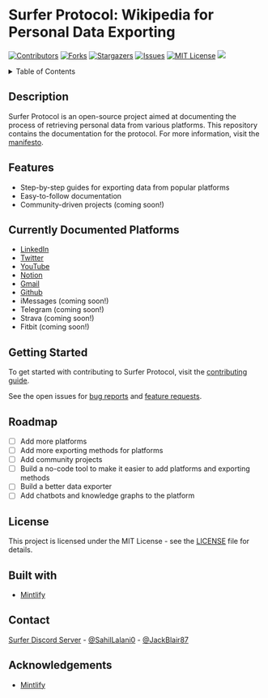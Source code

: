 # Surfer Protocol: Wikipedia for Personal Data Exporting

[![Contributors][contributors-shield]][contributors-url]
[![Forks][forks-shield]][forks-url]
[![Stargazers][stars-shield]][stars-url]
[![Issues][issues-shield]][issues-url]
[![MIT License][license-shield]][license-url]
[![](https://dcbadge.vercel.app/api/server/5KQkWApkYC)](https://discord.gg/5KQkWApkYC)

<details>
  <summary>Table of Contents</summary>
  <ol>
    <li><a href="#description">Description</a></li> 
    <li><a href="#features">Features</a></li>
    <li><a href="#currently-documented-platforms">Currently Documented Platforms</a></li>
    <li><a href="#getting-started">Getting Started</a></li>
    <li><a href="#development">Development</a></li>
    <li><a href="#publishing-changes">Publishing Changes</a></li>
    <li><a href="#troubleshooting">Troubleshooting</a></li>
    <li><a href="#acknowledgements">Acknowledgements</a></li>
  </ol>
</details>

## Description

Surfer Protocol is an open-source project aimed at documenting the process of retrieving personal data from various platforms. This repository contains the documentation for the protocol. For more information, visit the [manifesto](https://surferprotocol.org/manifesto).

## Features

- Step-by-step guides for exporting data from popular platforms
- Easy-to-follow documentation
- Community-driven projects (coming soon!)

## Currently Documented Platforms

- [LinkedIn](https://surferprotocol.org/platforms/social-media/linkedin)
- [Twitter](https://surferprotocol.org/platforms/social-media/twitter)
- [YouTube](https://surferprotocol.org/platforms/social-media/youtube)
- [Notion](https://surferprotocol.org/platforms/notion)
- [Gmail](https://surferprotocol.org/platforms/gmail)
- [Github](https://surferprotocol.org/platforms/github)
- iMessages (coming soon!)
- Telegram (coming soon!)
- Strava (coming soon!)
- Fitbit (coming soon!)

## Getting Started

To get started with contributing to Surfer Protocol, visit the [contributing guide](https://surferprotocol.org/contributing).

See the open issues for [bug reports](https://github.com/Surfer-Org/Protocol/issues) and [feature requests](https://github.com/Surfer-Org/Protocol/issues).

## Roadmap

- [ ] Add more platforms
- [ ] Add more exporting methods for platforms
- [ ] Add community projects
- [ ] Build a no-code tool to make it easier to add platforms and exporting methods
- [ ] Build a better data exporter
- [ ] Add chatbots and knowledge graphs to the platform

## License

This project is licensed under the MIT License - see the [LICENSE](LICENSE) file for details.

## Built with 

- [Mintlify](https://mintlify.com/)

## Contact 

[Surfer Discord Server](https://discord.gg/Tjg7pjcFNP) - [@SahilLalani0](https://x.com/SahilLalani0) - [@JackBlair87](https://x.com/JackBlair87)

## Acknowledgements

- [Mintlify](https://mintlify.com/)

[contributors-shield]: https://img.shields.io/github/contributors/Surfer-Org/Protocol.svg?style=for-the-badge
[contributors-url]: https://github.com/Surfer-Org/Protocol/graphs/contributors
[forks-shield]: https://img.shields.io/github/forks/Surfer-Org/Protocol.svg?style=for-the-badge
[forks-url]: https://github.com/Surfer-Org/Protocol/network/members
[stars-shield]: https://img.shields.io/github/stars/Surfer-Org/Protocol.svg?style=for-the-badge
[stars-url]: https://github.com/Surfer-Org/Protocol/stargazers
[issues-shield]: https://img.shields.io/github/issues/Surfer-Org/Protocol.svg?style=for-the-badge
[issues-url]: https://github.com/Surfer-Org/Protocol/issues
[license-shield]: https://img.shields.io/github/license/Surfer-Org/Protocol.svg?style=for-the-badge
[license-url]: https://github.com/Surfer-Org/Protocol/blob/master/LICENSE
[linkedin-shield]: https://img.shields.io/badge/-LinkedIn-black.svg?style=for-the-badge&logo=linkedin&colorB=555
[linkedin-url]: https://linkedin.com/in/cerebrus-maximus
[React.js]: https://img.shields.io/badge/React-20232A?style=for-the-badge&logo=react&logoColor=61DAFB
[React-url]: https://reactjs.org/
[Tailwind.css]: https://img.shields.io/badge/Tailwind_CSS-38B2AC?style=for-the-badge&logo=tailwind-css&logoColor=white
[Tailwind-url]: https://tailwindcss.com/
[Electron.js]: https://img.shields.io/badge/Electron-2B2E3A?style=for-the-badge&logo=electron&logoColor=9FEAF9
[Electron-url]: https://www.electronjs.org/
[Shadcn.ui]: https://img.shields.io/badge/Shadcn_UI-F05032?style=for-the-badge&logo=shadcn&logoColor=white
[Shadcn-url]: https://ui.shadcn.com/